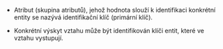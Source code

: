 - Atribut (skupina atributů), jehož hodnota slouží k identifikaci konkrétní entity se nazývá identifikační klíč (primární klíč).

- Konkrétní výskyt vztahu může být identifikován klíči entit, které ve vztahu vystupují.